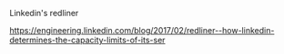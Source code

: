 Linkedin's redliner

https://engineering.linkedin.com/blog/2017/02/redliner--how-linkedin-determines-the-capacity-limits-of-its-ser
